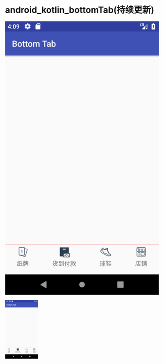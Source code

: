 # android_kotlin_bottomTab(持续更新)

![image](https://github.com/wuxiaowei888765/android_kotlin_bottomTab/blob/master/Screenshot1.png?raw=true)

<img width="108" height="192" src="https://github.com/wuxiaowei888765/android_kotlin_bottomTab/blob/master/Screenshot1.png?raw=true"/>